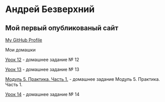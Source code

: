 # Андрей Безверхний
## Мой первый опубликованый сайт
 
[My GitHub Profile](https://github.com/AndreyBezverkhnii "Мой профиль GitHub")          

Мои домашки

[Урок 12](https://andreybezverkhnii.github.io/src/ "Домашка") - домашнее задание № 12

[Урок 13](https://andreybezverkhnii.github.io/lesson_13/ "Домашка") - домашнее задание № 13

[Модуль 5. Практика. Часть 1.](https://andreybezverkhnii.github.io/lesson_5-1/ "Домашка") - домашнее задание Модуль 5. Практика. Часть 1.

[Урок 14](https://andreybezverkhnii.github.io/lesson_14/ "Домашка") - домашнее задание № 14
